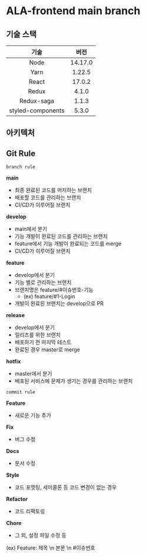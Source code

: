 # ALA-frontend main branch

## 기술 스택

|       기술        |  버전   |
| :---------------: | :-----: |
|       Node        | 14.17.0 |
|       Yarn        | 1.22.5  |
|       React       | 17.0.2  |
|       Redux       |  4.1.0  |
|    Redux-saga     |  1.1.3  |
| styled-components |  5.3.0  |

## 아키텍처

## Git Rule

`branch rule` <br/>

<strong>main</strong>

- 최종 완료된 코드를 머지하는 브랜치
- 배포할 코드를 관리하는 브랜치
- CI/CD가 이루어질 브랜치

<strong>develop</strong>

- main에서 분기
- 기능 개발이 완료된 코드를 관리하는 브랜치
- feature에서 기능 개발이 완료되는 코드를 merge
- CI/CD가 이루어질 브랜치

<strong>feature</strong>

- develop에서 분기
- 기능 별로 관리하는 브랜치
- 브랜치명은 feature/#이슈번호-기능
  - (ex) feature/#1-Login
- 개발이 완료된 브랜치는 develop으로 PR

<strong>release</strong>

- develop에서 분기
- 릴리즈를 위한 브랜치
- 배포하기 전 마지막 테스트
- 완료된 경우 master로 merge

<strong>hotfix</strong>

- master에서 분기
- 배포된 서비스에 문제가 생기는 경우를 관리하는 브랜치

`commit rule` <br/>

<strong>Feature</strong>

- 새로운 기능 추가

<strong>Fix</strong>

- 버그 수정

<strong>Docs</strong>

- 문서 수정

<strong>Style</strong>

- 코드 포맷팅, 세미콜론 등 코드 변경이 없는 경우

<strong>Refactor</strong>

- 코드 리팩토링

<strong>Chore</strong>

- 그 외, 설정 파일 수정 등

(ex) Feature: 제목 \n 본문 \n #이슈번호
